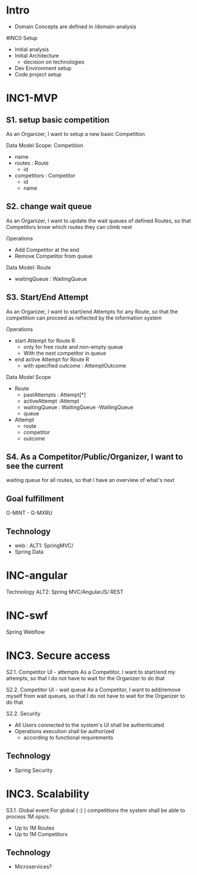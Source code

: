 
# Intro
- Domain Concepts are defined in /domain-analysis

#INC0 Setup

- Initial analysis
- Initial Architecture
	- decision on technologies
- Dev Environment setup
- Code project setup


# INC1-MVP
## S1. setup basic competition
As an Organizer, I want to setup a new basic Competition

Data Model Scope:
Competition
- name
- routes : Route
	- id
- competitors : Competitor
	- id
	- name

## S2. change wait queue
As an Organizer, I want to update the wait queues of defined Routes,
so that Competitors know which routes they can climb next

Operations
- Add Competitor at the end
- Remove Competitor from queue

Data Model:
Route 
- waitingQueue : WaitingQueue

## S3. Start/End Attempt
As an Organizer, I want to start/end Attempts for any Route,
so that the competition can proceed as reflected by the information system

Operations
- start Attempt for Route R
	- only for free route and non-empty queue
	- With the next competitor in queue
- end active Attempt for Route R
	- with specified outcome : AttemptOutcome

Data Model Scope
- Route
	- pastAttempts : Attempt[*]
	- activeAttempt :Attempt
	- waitingQueue : WaitingQueue
-WaitingQueue
	- queue
- Attempt
	- route
	- competitor
	- outcome

## S4. As a Competitor/Public/Organizer, I want to see the current
waiting queue for all routes, so that I have an overview of what's next


## Goal fulfillment
G-MINT - 
G-MXRU


## Technology
- web :
	ALT1: SpringMVC/
- Spring Data

# INC-angular

Technology
	ALT2: Spring MVC/AngularJS/ REST

# INC-swf
Spring Webflow



# INC3. Secure access

S2.1. Competitor UI - attempts
As a Competitor, I want to start/end my attempts, so that I do not have to wait 
for the Organizer to do that 

S2.2. Competitor UI - wait queue 
As a Competitor, I want to add/remove myself from wait queues, so that I do not have to wait 
for the Organizer to do that 

S2.2. Security
- All Users connected to the system's UI shall be authenticated
- Operations execution shall be authorized
	- according to functional requirements

## Technology
- Spring Security

# INC3. Scalability 
S3.1. Global event
For global ( :) ) competitions the system shall be able to process 1M ops/s.
- Up to 1M Routes
- Up to 1M Competitors

## Technology
- Microservices?





